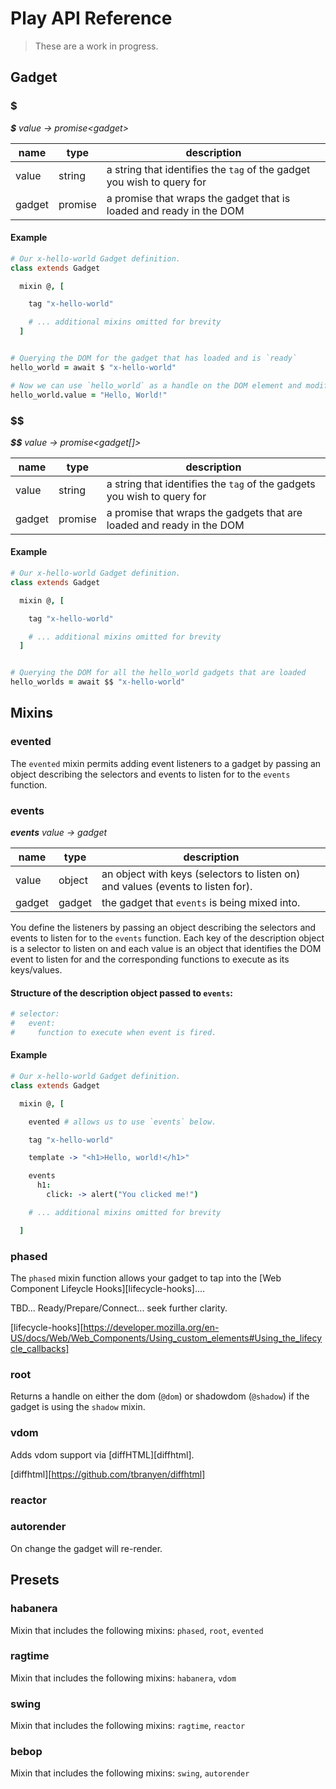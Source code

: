 # Play API Reference

> These are a work in progress.

## Gadget

### $

_**$** value &rarr; promise\<gadget\>_

| name     | type     | description                                            |
|----------|----------|--------------------------------------------------------|
| value    | string   | a string that identifies the `tag` of the gadget you wish to query for |
| gadget   | promise  | a promise that wraps the gadget that is loaded and ready in the DOM |

#### Example

```coffeescript
# Our x-hello-world Gadget definition.
class extends Gadget

  mixin @, [

    tag "x-hello-world"

    # ... additional mixins omitted for brevity
  ]


# Querying the DOM for the gadget that has loaded and is `ready`
hello_world = await $ "x-hello-world"

# Now we can use `hello_world` as a handle on the DOM element and modify it.
hello_world.value = "Hello, World!"
```

### $$

_**$$** value &rarr; promise\<gadget[]\>_

| name     | type     | description                                            |
|----------|----------|--------------------------------------------------------|
| value    | string   | a string that identifies the `tag` of the gadgets you wish to query for |
| gadget   | promise  | a promise that wraps the gadgets that are loaded and ready in the DOM |

#### Example

```coffeescript
# Our x-hello-world Gadget definition.
class extends Gadget

  mixin @, [

    tag "x-hello-world"

    # ... additional mixins omitted for brevity
  ]


# Querying the DOM for all the hello_world gadgets that are loaded
hello_worlds = await $$ "x-hello-world"
```

## Mixins

### evented

The `evented` mixin permits adding event listeners to a gadget by passing an
object describing the selectors and events to listen for to the `events` function.

### events

_**events** value &rarr; gadget_

| name     | type     | description                                            |
|----------|----------|--------------------------------------------------------|
| value    | object   | an object with keys (selectors to listen on) and values (events to listen for). |
| gadget   | gadget   | the gadget that `events` is being mixed into. |

You define the listeners by passing an object describing the selectors and
events to listen for to the `events` function. Each key of the description
object is a selector to listen on and each value is an object that identifies
the DOM event to listen for and the corresponding functions to execute as its
keys/values.

#### Structure of the description object passed to `events`:
```coffeescript
# selector:
#   event:
#     function to execute when event is fired.
```

#### Example

```coffeescript
# Our x-hello-world Gadget definition.
class extends Gadget

  mixin @, [

    evented # allows us to use `events` below.

    tag "x-hello-world"

    template -> "<h1>Hello, world!</h1>"

    events
      h1:
        click: -> alert("You clicked me!")

    # ... additional mixins omitted for brevity

  ]
```

### phased

The `phased` mixin function allows your gadget to tap into the [Web Component
Lifeycle Hooks][lifecycle-hooks].... 

TBD... Ready/Prepare/Connect... seek further clarity.

[lifecycle-hooks][https://developer.mozilla.org/en-US/docs/Web/Web_Components/Using_custom_elements#Using_the_lifecycle_callbacks]

### root

Returns a handle on either the dom (`@dom`) or shadowdom (`@shadow`) if the
gadget is using the `shadow` mixin.

### vdom

Adds vdom support via [diffHTML][diffhtml].

[diffhtml][https://github.com/tbranyen/diffhtml]

### reactor

### autorender

On change the gadget will re-render.

## Presets

### habanera

Mixin that includes the following mixins: `phased`, `root`, `evented`

### ragtime

Mixin that includes the following mixins: `habanera`, `vdom`

### swing

Mixin that includes the following mixins: `ragtime`, `reactor`

### bebop

Mixin that includes the following mixins: `swing`, `autorender`
